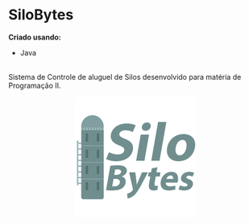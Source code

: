 # SiloBytes

**Criado usando:**
  - Java
<br/>
Sistema de Controle de aluguel de Silos desenvolvido para matéria de Programação II.

<p align="center">
  <img src="SiloBytes/src/img/Logo350px.png"/><br/>
</p>
